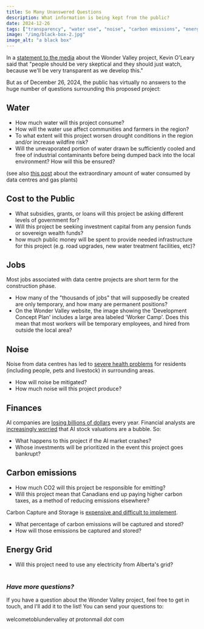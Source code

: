 ```yaml
---
title: So Many Unanswered Questions
description: What information is being kept from the public?
date: 2024-12-26
tags: ["transparency", "water use", "noise", "carbon emissions", "energy", "finances"]
image: "/img/black-box-2.jpg"
image_alt: "a black box"
---
```


In a <a href="https://www.cbc.ca/news/canada/edmonton/why-celebrity-investor-kevin-o-leary-is-proposing-a-massive-ai-data-centre-in-northern-alberta-1.7407506" target="_blank">statement to the media</a> about the Wonder Valley project, Kevin O'Leary said that "people should be very skeptical and they should just watch, because we'll be very transparent as we develop this." 

But as of December 26, 2024, the public has virtually no answers to the huge number of questions surrounding this proposed project:

## Water

* How much water will this project consume?
* How will the water use affect communities and farmers in the region?
* To what extent will this project worsen drought conditions in the region and/or increase wildfire risk?
* Will the unevaporated portion of water drawn be sufficiently cooled and free of industrial contaminants before being dumped back into the local environment? How will this be ensured?

(see also <a href="https://blundervalley.ca/blog/water-consumption/">this post</a> about the extraordinary amount of water consumed by data centres and gas plants)

## Cost to the Public

* What subsidies, grants, or loans will this project be asking different levels of government for?
* Will this project be seeking investment capital from any pension funds or sovereign wealth funds?
* how much public money will be spent to provide needed infrastructure for this project (e.g. road upgrades, new water treatment facilities, etc)?

## Jobs

Most jobs associated with data centre projects are short term for the construction phase. 
* How many of the "thousands of jobs" that will supposedly be created are only temporary, and how many are permanent positions?
* On the Wonder Valley website, the image showing the 'Development Concept Plan' includes a large area labeled 'Worker Camp'. Does this mean that most workers will be temporary employees, and hired from outside the local area?

## Noise

Noise from data centres has led to <a href="https://time.com/6982015/bitcoin-mining-texas-health/" target="_blank">severe health problems</a> for residents (including people, pets and livestock) in surrounding areas.
* How will noise be mitigated?
* How much noise will this project produce?

## Finances

AI companies are <a href="https://futurism.com/the-byte/microsoft-losing-money-ai" target="_blank">losing billions of dollars</a> every year. Financial analysts are <a href="https://www.goldmansachs.com/images/migrated/insights/pages/gs-research/gen-ai--too-much-spend%2C-too-little-benefit-/TOM_AI%202.0_ForRedaction.pdf" target="_blank">increasingly worried</a> that AI stock valuations are a bubble. So:
* What happens to this project if the AI market crashes?
* Whose investments will be prioritized in the event this project goes bankrupt?

## Carbon emissions

* How much CO2 will this project be responsible for emitting?
* Will this project mean that Canadians end up paying higher carbon taxes, as a method of reducing emissions elsewhere?<br>

Carbon Capture and Storage is <a href="https://climate.mit.edu/ask-mit/if-fossil-fuel-power-plant-uses-carbon-capture-and-storage-what-percent-energy-it-makes" target="_blank">expensive and difficult to implement</a>. 
* What percentage of carbon emissions will be captured and stored?
* How will those emissions be captured and stored?

## Energy Grid

* Will this project need to use any electricity from Alberta's grid?
<br><br>

### *Have more questions?*

If you have a question about the Wonder Valley project, feel free to get in touch, and I'll add it to the list! You can send your questions to:<br><br>welcometoblundervalley *at* protonmail *dot* com

<br>

